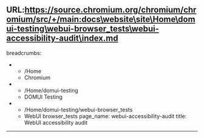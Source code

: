 URL:https://source.chromium.org/chromium/chromium/src/+/main:docs\website\site\Home\domui-testing\webui-browser_tests\webui-accessibility-audit\index.md
---
breadcrumbs:
- - /Home
  - Chromium
- - /Home/domui-testing
  - DOMUI Testing
- - /Home/domui-testing/webui-browser_tests
  - WebUI browser_tests
page_name: webui-accessibility-audit
title: WebUI accessibility audit
---
